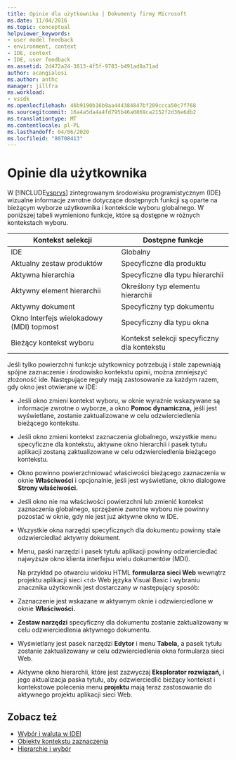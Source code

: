```yaml
---
title: Opinie dla użytkownika | Dokumenty firmy Microsoft
ms.date: 11/04/2016
ms.topic: conceptual
helpviewer_keywords:
- user model feedback
- environment, context
- IDE, context
- IDE, user feedback
ms.assetid: 2d472a24-3813-4f5f-9783-b491ad8a71ad
author: acangialosi
ms.author: anthc
manager: jillfra
ms.workload:
- vssdk
ms.openlocfilehash: 46b9190b16b9aa444384847bf209ccca50c7f768
ms.sourcegitcommit: 16a4a5da4a4fd795b46a0869ca2152f2d36e6db2
ms.translationtype: MT
ms.contentlocale: pl-PL
ms.lasthandoff: 04/06/2020
ms.locfileid: "80708413"
---
```

# <a name="feedback-to-the-user"></a>Opinie dla użytkownika
W [!INCLUDE[vsprvs](../../code-quality/includes/vsprvs_md.md)] zintegrowanym środowisku programistycznym (IDE) wizualne informacje zwrotne dotyczące dostępnych funkcji są oparte na bieżącym wyborze użytkownika i kontekście wyboru globalnego. W poniższej tabeli wymieniono funkcje, które są dostępne w różnych kontekstach wyboru.

|Kontekst selekcji|Dostępne funkcje|
|-----------------------|-----------------------------|
|IDE|Globalny|
|Aktualny zestaw produktów|Specyficzne dla produktu|
|Aktywna hierarchia|Specyficzne dla typu hierarchii|
|Aktywny element hierarchii|Określony typ elementu hierarchii|
|Aktywny dokument|Specyficzny typ dokumentu|
|Okno Interfejs wielokadowy (MDI) topmost|Specyficzny dla typu okna|
|Bieżący kontekst wyboru|Kontekst selekcji specyficzny dla kontekstu|

 Jeśli tylko powierzchni funkcje użytkownicy potrzebują i stale zapewniają spójne zaznaczenie i środowisko kontekstu opinii, można zmniejszyć złożoność ide. Następujące reguły mają zastosowanie za każdym razem, gdy okno jest otwierane w IDE:

- Jeśli okno zmieni kontekst wyboru, w oknie wyraźnie wskazywane są informacje zwrotne o wyborze, a okno **Pomoc dynamiczna,** jeśli jest wyświetlane, zostanie zaktualizowane w celu odzwierciedlenia bieżącego kontekstu.

- Jeśli okno zmieni kontekst zaznaczenia globalnego, wszystkie menu specyficzne dla kontekstu, aktywne okno hierarchii i pasek tytułu aplikacji zostaną zaktualizowane w celu odzwierciedlenia bieżącego kontekstu.

- Okno powinno powierzchniować właściwości bieżącego zaznaczenia w oknie **Właściwości** i opcjonalnie, jeśli jest wyświetlane, okno dialogowe **Strony właściwości.**

- Jeśli okno nie ma właściwości powierzchni lub zmienić kontekst zaznaczenia globalnego, sprzężenie zwrotne wyboru nie powinny pozostać w oknie, gdy nie jest już aktywne okno w IDE.

- Wszystkie okna narzędzi specyficznych dla dokumentu powinny stale odzwierciedlać aktywny dokument.

- Menu, paski narzędzi i pasek tytułu aplikacji powinny odzwierciedlać najwyższe okno klienta interfejsu wielu dokumentów (MDI).

  Na przykład po otwarciu widoku HTML **formularza sieci Web** wewnątrz projektu aplikacji sieci `<td>` Web języka Visual Basic i wybraniu znacznika użytkownik jest dostarczany w następujący sposób:

- Zaznaczenie jest wskazane w aktywnym oknie i odzwierciedlone w oknie **Właściwości.**

- **Zestaw narzędzi** specyficzny dla dokumentu zostanie zaktualizowany w celu odzwierciedlenia aktywnego dokumentu.

- Wyświetlany jest pasek narzędzi **Edytor** i menu **Tabela,** a pasek tytułu zostanie zaktualizowany w celu odzwierciedlenia okna formularza sieci Web.

- Aktywne okno hierarchii, które jest zazwyczaj **Eksplorator rozwiązań,** i jego aktualizacja paska tytułu, aby odzwierciedlić bieżący kontekst i kontekstowe polecenia menu **projektu** mają teraz zastosowanie do aktywnego projektu aplikacji sieci Web.

## <a name="see-also"></a>Zobacz też
- [Wybór i waluta w IDEI](../../extensibility/internals/selection-and-currency-in-the-ide.md)
- [Obiekty kontekstu zaznaczenia](../../extensibility/internals/selection-context-objects.md)
- [Hierarchie i wybór](../../extensibility/internals/hierarchies-and-selection.md)
